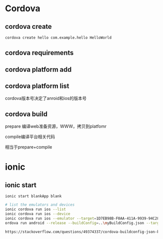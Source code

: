# Cordova

## cordova create

```bash
cordova create hello com.example.hello HelloWorld
```

## cordova requirements

## cordova platform add

## cordova platform list

cordova版本号决定了anroid和ios的版本号

## cordova build <platform>

prepare 编译web准备资源，WWW，拷贝到platfomr

compile编译平台相关代码

相当于prepare+compile

# ionic

## ionic start

`ionic start blankApp blank`

```bash
# list the emulators and devices
ionic cordova run ios --list
ionic cordova run ios --device
ionic cordova run ios --emulator --target=1D7EB98B-F0AA-411A-9939-94C28548D1CB
ordova run android --release --buildConfig=..\myBuildConfig.json --target=Nexus_5_API_23_x86

https://stackoverflow.com/questions/49374337/cordova-buildconfig-json-keystore-path
```

